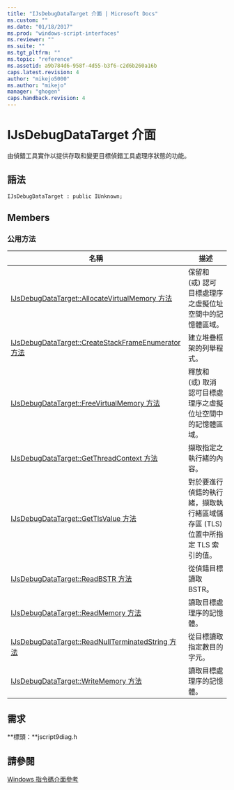 ```yaml
---
title: "IJsDebugDataTarget 介面 | Microsoft Docs"
ms.custom: ""
ms.date: "01/18/2017"
ms.prod: "windows-script-interfaces"
ms.reviewer: ""
ms.suite: ""
ms.tgt_pltfrm: ""
ms.topic: "reference"
ms.assetid: a9b784d6-958f-4d55-b3f6-c2d6b260a16b
caps.latest.revision: 4
author: "mikejo5000"
ms.author: "mikejo"
manager: "ghogen"
caps.handback.revision: 4
---
```

# IJsDebugDataTarget 介面
由偵錯工具實作以提供存取和變更目標偵錯工具處理序狀態的功能。  
  
## 語法  
  
```  
IJsDebugDataTarget : public IUnknown;  
```  
  
## Members  
  
### 公用方法  
  
|名稱|描述|  
|--------|--------|  
|[IJsDebugDataTarget::AllocateVirtualMemory 方法](../../winscript/reference/ijsdebugdatatarget-allocatevirtualmemory-method.md)|保留和 \(或\) 認可目標處理序之虛擬位址空間中的記憶體區域。|  
|[IJsDebugDataTarget::CreateStackFrameEnumerator 方法](../../winscript/reference/ijsdebugdatatarget-createstackframeenumerator-method.md)|建立堆疊框架的列舉程式。|  
|[IJsDebugDataTarget::FreeVirtualMemory 方法](../../winscript/reference/ijsdebugdatatarget-freevirtualmemory-method.md)|釋放和 \(或\) 取消認可目標處理序之虛擬位址空間中的記憶體區域。|  
|[IJsDebugDataTarget::GetThreadContext 方法](../../winscript/reference/ijsdebugdatatarget-getthreadcontext-method.md)|擷取指定之執行緒的內容。|  
|[IJsDebugDataTarget::GetTlsValue 方法](../../winscript/reference/ijsdebugdatatarget-gettlsvalue-method.md)|對於要進行偵錯的執行緒，擷取執行緒區域儲存區 \(TLS\) 位置中所指定 TLS 索引的值。|  
|[IJsDebugDataTarget::ReadBSTR 方法](../../winscript/reference/ijsdebugdatatarget-readbstr-method.md)|從偵錯目標讀取 BSTR。|  
|[IJsDebugDataTarget::ReadMemory 方法](../../winscript/reference/ijsdebugdatatarget-readmemory-method.md)|讀取目標處理序的記憶體。|  
|[IJsDebugDataTarget::ReadNullTerminatedString 方法](../../winscript/reference/ijsdebugdatatarget-readnullterminatedstring-method.md)|從目標讀取指定數目的字元。|  
|[IJsDebugDataTarget::WriteMemory 方法](../../winscript/reference/ijsdebugdatatarget-writememory-method.md)|讀取目標處理序的記憶體。|  
  
## 需求  
 **標頭：**jscript9diag.h  
  
## 請參閱  
 [Windows 指令碼介面參考](../../winscript/reference/windows-script-interfaces-reference.md)